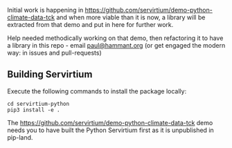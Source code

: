 Initial work is happening in https://github.com/servirtium/demo-python-climate-data-tck and when more viable than 
it is now, a library will be extracted from that demo and put in here for further work.

Help needed methodically working on that demo, then refactoring it to have a library in this repo - email paul@hammant.org (or get engaged the modern way: in issues and pull-requests)


## Building Servirtium

Execute the following commands to install the package locally:

```
cd servirtium-python
pip3 install -e .
```

The https://github.com/servirtium/demo-python-climate-data-tck demo needs you to have built the Python Servirtium 
first as it is unpublished in pip-land.